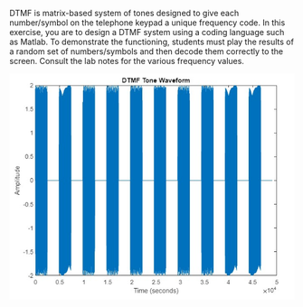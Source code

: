 DTMF is matrix-based system of tones designed to give each number/symbol on the telephone keypad a unique frequency code. In this exercise, you are to design a DTMF system using a coding language such as Matlab. To demonstrate the functioning, students must play the results of a random set of numbers/symbols and then decode them correctly to the screen. Consult the lab notes for the various frequency values.

![DTMF Graph](Graph.jpg)